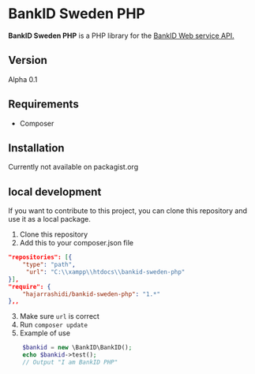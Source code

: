 # BankID Sweden PHP

**BankID Sweden PHP** is a PHP library for the [BankID Web service API.](https://www.bankid.com/utvecklare/guider/teknisk-integrationsguide/webbservice-api)

## Version
Alpha 0.1
## Requirements
* Composer 
## Installation
Currently not available on packagist.org


## local development 
If you want to contribute to this project, you can clone this repository and use it as a local package.
1. Clone this repository
2. Add this to your composer.json file
```json
"repositories": [{
    "type": "path",
     "url": "C:\\xampp\\htdocs\\bankid-sweden-php"
}],
"require": {
    "hajarrashidi/bankid-sweden-php": "1.*"
},,
```
3. Make sure `url` is correct
4. Run `composer update`
5. Example of use 
```php
    $bankid = new \BankID\BankID();
    echo $bankid->test();
    // Output "I am BankID PHP"
   ```

